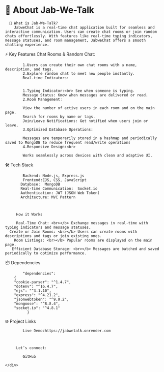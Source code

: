 <h1>📝 About Jab-We-Talk</h1>
     
   
      🚀 What is Jab-We-Talk?
        JabweChat is a real-time chat application built for seamless and interactive communication. Users can create chat rooms or join random chats effortlessly. With features like real-time typing indicators, message statuses, and room management, JabweChat offers a smooth chatting experience.
   
 
  ⚡ Key Features
       Chat Rooms & Random Chat:

            1.Users can create their own chat rooms with a name, description, and tags. 
            2.Explore random chat to meet new people instantly.
            Real-time Indicators:
            
            
            1.Typing Indicator:<br> See when someone is typing.
            Message Status: Know when messages are delivered or read.
            2.Room Management:
            
            View the number of active users in each room and on the main page.
            Search for rooms by name or tags.
            Join/Leave Notifications: Get notified when users join or leave.
            3.Optimized Database Operations:
            
            Messages are temporarily stored in a hashmap and periodically saved to MongoDB to reduce frequent read/write operations
            4.Responsive Design:<br>
            
            Works seamlessly across devices with clean and adaptive UI.
    
🛠️ Tech Stack

            Backend: Node.js, Express.js
            Frontend:EJS, CSS, JavaScript
           Database:  MongoDB 
           Real-time Communication:  Socket.io
           Authentication: JWT (JSON Web Token)
           Architecture: MVC Pattern
    
     
    
         How it Works
       
         Real-Time Chat: <br></b> Exchange messages in real-time with typing indicators and message statuses.
      Create or Join Rooms: <br></b> Users can create rooms with descriptions and tags or join existing ones.
        Room Listings: <br></b> Popular rooms are displayed on the main page.
       Efficient Database Storage: <br></b> Messages are batched and saved periodically to optimize performance.
       
   
     
 📦 Dependencies
       
            "dependencies":
        {
        "cookie-parser": "^1.4.7",
        "dotenv": "^16.4.7",
        "ejs": "^3.1.10",
        "express": "^4.21.2",
        "jsonwebtoken": "^9.0.2",
        "mongoose": "^8.8.4",
        "socket.io": "^4.8.1"
              }
       
     
🌐 Project Links
       
           
            Live Demo:https://jabwetalk.onrender.com
       
     

         Let’s connect:
            
            GitHub 
           
    </div>
     
